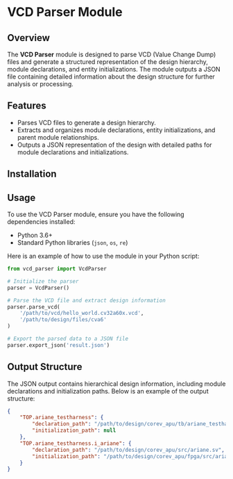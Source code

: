 # VCD Parser Module

## Overview
The **VCD Parser** module is designed to parse VCD (Value Change Dump) files and generate a structured representation of the design hierarchy, module declarations, and entity initializations. The module outputs a JSON file containing detailed information about the design structure for further analysis or processing.

## Features
- Parses VCD files to generate a design hierarchy.
- Extracts and organizes module declarations, entity initializations, and parent module relationships.
- Outputs a JSON representation of the design with detailed paths for module declarations and initializations.

## Installation

## Usage
To use the VCD Parser module, ensure you have the following dependencies installed:

- Python 3.6+
- Standard Python libraries (`json`, `os`, `re`)

Here is an example of how to use the module in your Python script:

```python
from vcd_parser import VcdParser

# Initialize the parser
parser = VcdParser()

# Parse the VCD file and extract design information
parser.parse_vcd(
    '/path/to/vcd/hello_world.cv32a60x.vcd',
    '/path/to/design/files/cva6'
)

# Export the parsed data to a JSON file
parser.export_json('result.json')
```

## Output Structure
The JSON output contains hierarchical design information, including module declarations and initialization paths. Below is an example of the output structure:

```json
{
    "TOP.ariane_testharness": {
        "declaration_path": "/path/to/design/corev_apu/tb/ariane_testharness.sv",
        "initialization_path": null
    },
    "TOP.ariane_testharness.i_ariane": {
        "declaration_path": "/path/to/design/corev_apu/src/ariane.sv",
        "initialization_path": "/path/to/design/corev_apu/fpga/src/ariane_xilinx.sv"
    }
}
```
